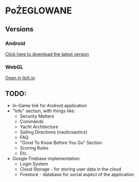 # PoŻEGLOWANE
## Versions
### Android
[Click here to download the latest version](https://github.com/KacperRadota/PoZEGLOWANE/raw/main/Po%C5%BBEGLOWANE.apk)
### WebGL
[Open in itch.io](https://itch.io/)
## TODO:
- In-Game link for Android application
- "Info" section, with things like:
	- Security Matters
	- Commands
	- Yacht Architecture
	- Sailing Directions (nauticsautics)
	- FAQ
	- "Good To Know Before You Go" Section
	- Scoring Rules
	- Etc.
- Google Firebase implementation:
	- Login System
	- Cloud Storage - for storing user data in the cloud
	- Firestore - database for social aspect of the application